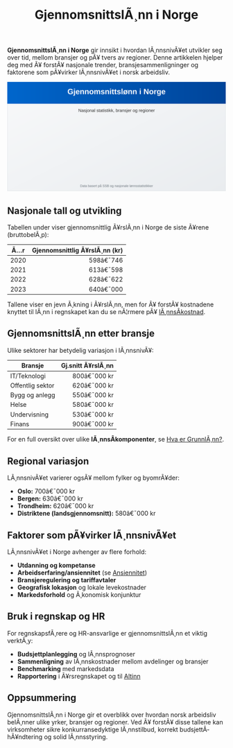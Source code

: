 ﻿---
title: "GjennomsnittslÃ¸nn i Norge"
meta_title: "GjennomsnittslÃ¸nn i Norge"
meta_description: '**GjennomsnittslÃ¸nn i Norge** gir innsikt i hvordan lÃ¸nnsnivÃ¥et utvikler seg over tid, mellom bransjer og pÃ¥ tvers av regioner. Denne artikkelen hjelper deg...'
slug: gjennomsnittslonn-i-norge
type: blog
layout: pages/single
---

**GjennomsnittslÃ¸nn i Norge** gir innsikt i hvordan lÃ¸nnsnivÃ¥et utvikler seg over tid, mellom bransjer og pÃ¥ tvers av regioner. Denne artikkelen hjelper deg med Ã¥ forstÃ¥ nasjonale trender, bransjesammenligninger og faktorene som pÃ¥virker lÃ¸nnsnivÃ¥et i norsk arbeidsliv.

![Illustrasjon: GjennomsnittslÃ¸nn i Norge](gjennomsnittslonn-i-norge-image.svg)

## Nasjonale tall og utvikling

Tabellen under viser gjennomsnittlig Ã¥rslÃ¸nn i Norge de siste Ã¥rene (bruttobelÃ¸p):

| Ã…r   | Gjennomsnittlig Ã¥rslÃ¸nn (kr) |
|------|-----------------------------:|
| 2020 | 598â€¯746                      |
| 2021 | 613â€¯598                      |
| 2022 | 628â€¯622                      |
| 2023 | 640â€¯000                      |

Tallene viser en jevn Ã¸kning i Ã¥rslÃ¸nn, men for Ã¥ forstÃ¥ kostnadene knyttet til lÃ¸nn i regnskapet kan du se nÃ¦rmere pÃ¥ [lÃ¸nnsÂ­kostnad](/blogs/regnskap/lonnskostnad "Hva er LÃ¸nnskostnad? Komplett Guide til LÃ¸nnskostnader").

## GjennomsnittslÃ¸nn etter bransje

Ulike sektorer har betydelig variasjon i lÃ¸nnsnivÃ¥:

| Bransje           | Gj.snitt Ã¥rslÃ¸nn |
|-------------------|-----------------:|
| IT/Teknologi      | 800â€¯000 kr       |
| Offentlig sektor  | 620â€¯000 kr       |
| Bygg og anlegg    | 550â€¯000 kr       |
| Helse             | 580â€¯000 kr       |
| Undervisning      | 530â€¯000 kr       |
| Finans            | 900â€¯000 kr       |

For en full oversikt over ulike **lÃ¸nnsÂ­komponenter**, se [Hva er GrunnlÃ¸nn?](/blogs/regnskap/hva-er-grunnlonn "Hva er GrunnlÃ¸nn i Regnskap?").

## Regional variasjon

LÃ¸nnsnivÃ¥et varierer ogsÃ¥ mellom fylker og byomrÃ¥der:

* **Oslo:** 700â€¯000 kr
* **Bergen:** 630â€¯000 kr
* **Trondheim:** 620â€¯000 kr
* **Distriktene (landsgjennomsnitt):** 580â€¯000 kr

## Faktorer som pÃ¥virker lÃ¸nnsnivÃ¥et

LÃ¸nnsnivÃ¥et i Norge avhenger av flere forhold:

* **Utdanning og kompetanse**
* **Arbeidserfaring/ansiennitet** (se [Ansiennitet](/blogs/regnskap/ansiennitet "Hva er Ansiennitet?"))
* **Bransjeregulering og tariffavtaler**
* **Geografisk lokasjon** og lokale levekostnader
* **Markedsforhold** og Ã¸konomisk konjunktur

## Bruk i regnskap og HR

For regnskapsfÃ¸rere og HR-ansvarlige er gjennomsnittslÃ¸nn et viktig verktÃ¸y:

* **Budsjettplanlegging** og lÃ¸nnsprognoser
* **Sammenligning** av lÃ¸nnskostnader mellom avdelinger og bransjer
* **Benchmarking** med markedsdata
* **Rapportering** i Ã¥rsregnskapet og til [Altinn](/blogs/regnskap/hva-er-altinn "Hva er Altinn?")

## Oppsummering

GjennomsnittslÃ¸nn i Norge gir et overblikk over hvordan norsk arbeidsliv belÃ¸nner ulike yrker, bransjer og regioner. Ved Ã¥ forstÃ¥ disse tallene kan virksomheter sikre konkurransedyktige lÃ¸nnstilbud, korrekt budsjettÂ­hÃ¥ndtering og solid lÃ¸nnsstyring.
